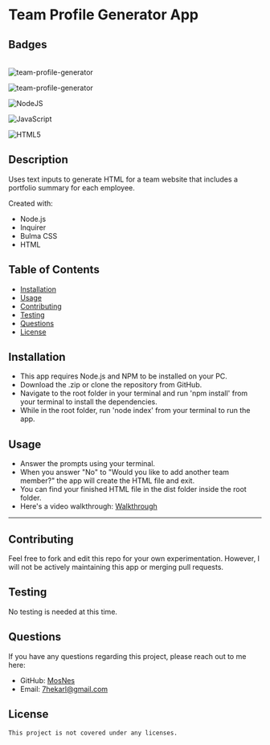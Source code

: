 # Team Profile Generator App

  ## Badges
  \
  ![team-profile-generator](https://img.shields.io/github/languages/top/MosNes/team-profile-generator)

  ![team-profile-generator](https://img.shields.io/github/languages/count/MosNes/team-profile-generator)

  ![NodeJS](https://img.shields.io/badge/node.js-6DA55F?style=for-the-badge&logo=node.js&logoColor=white)

  ![JavaScript](https://img.shields.io/badge/javascript-%23323330.svg?style=for-the-badge&logo=javascript&logoColor=%23F7DF1E)

  ![HTML5](https://img.shields.io/badge/html5-%23E34F26.svg?style=for-the-badge&logo=html5&logoColor=white)
  
  ## Description
  Uses text inputs to generate HTML for a team website that includes a portfolio summary for each employee.

  Created with:
  - Node.js
  - Inquirer
  - Bulma CSS
  - HTML

  
  ## Table of Contents

  
  - [Installation](#installation)
  - [Usage](#usage)
  - [Contributing](#contributing)
  - [Testing](#testing)
  - [Questions](#questions)
  - [License](#license)

  
  ## Installation

   - This app requires Node.js and NPM to be installed on your PC.
   - Download the .zip or clone the repository from GitHub.
   - Navigate to the root folder in your terminal and run 'npm install' from your terminal to install the dependencies.
   - While in the root folder, run 'node index' from your terminal to run the app.
  
  ## Usage
   - Answer the prompts using your terminal.
   - When you answer "No" to "Would you like to add another team member?" the app will create the HTML file and exit.
   - You can find your finished HTML file in the dist folder inside the root folder.
   - Here's a video walkthrough: [Walkthrough](https://drive.google.com/file/d/1J3QiqldMuBiCsHR_Hr85dkDnbRGFqq2s/view)
  
  ---
  
  ## Contributing
  
  Feel free to fork and edit this repo for your own experimentation. However, I will not be actively maintaining this app or merging pull requests.
  
  ## Testing
  
  No testing is needed at this time.

  
  ## Questions
  
  If you have any questions regarding this project, please reach out to me here:

  - GitHub: [MosNes](https://github.com/MosNes)
  - Email: 7hekarl@gmail.com

  ## License

    This project is not covered under any licenses.
